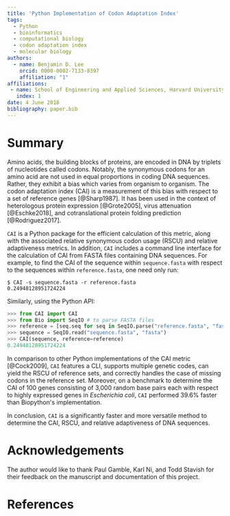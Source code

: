 ```yaml
---
title: 'Python Implementation of Codon Adaptation Index'
tags:
  - Python
  - bioinformatics
  - computational biology
  - codon adaptation index
  - molecular biology
authors:
  - name: Benjamin D. Lee
    orcid: 0000-0002-7133-8397
    affiliation: "1"
affiliations:
 - name: School of Engineering and Applied Sciences, Harvard University
   index: 1
date: 4 June 2018
bibliography: paper.bib
---
```


# Summary

Amino acids, the building blocks of proteins, are encoded in DNA by triplets of
nucleotides called codons. Notably, the synonymous codons for an amino acid are
not used in equal proportions in coding DNA sequences. Rather, they exhibit a
bias which varies from organism to organism. The codon adaptation index (CAI) is
a measurement of this bias with respect to a set of reference genes
[@Sharp1987]. It has been used in the context of heterologous protein expression
[@Grote2005], virus attenuation [@Eschke2018], and cotranslational protein
folding prediction [@Rodriguez2017].

`CAI` is a Python package for the efficient calculation of this metric, along
with the associated relative synonymous codon usage (RSCU) and relative
adaptiveness metrics. In addition, `CAI` includes a command line interface for
the calculation of CAI from FASTA files containing DNA sequences. For example,
to find the CAI of the sequence within `sequence.fasta` with respect to the
sequences within `reference.fasta`, one need only run:

```shell
$ CAI -s sequence.fasta -r reference.fasta
0.24948128951724224
```

Similarly, using the Python API:

```python
>>> from CAI import CAI
>>> from Bio import SeqIO # to parse FASTA files
>>> reference = [seq.seq for seq in SeqIO.parse("reference.fasta", "fasta")]
>>> sequence = SeqIO.read("sequence.fasta", "fasta")
>>> CAI(sequence, reference=reference)
0.24948128951724224
```

In comparison to other Python implementations of the CAI metric [@Cock2009],
`CAI` features a CLI, supports multiple genetic codes, can yield the RSCU of
reference sets, and correctly handles the case of missing codons in the
reference set. Moreover, on a benchmark to determine the CAI of 100 genes
consisting of 3,000 random base pairs each with respect to highly expressed
genes in _Escherichia coli_, `CAI` performed 39.6% faster than Biopython's
implementation.

In conclusion, `CAI` is a significantly faster and more versatile method to
determine the CAI, RSCU, and relative adaptiveness of DNA sequences.



# Acknowledgements

The author would like to thank Paul Gamble, Karl Ni, and Todd Stavish for their
feedback on the manuscript and documentation of this project.

# References
